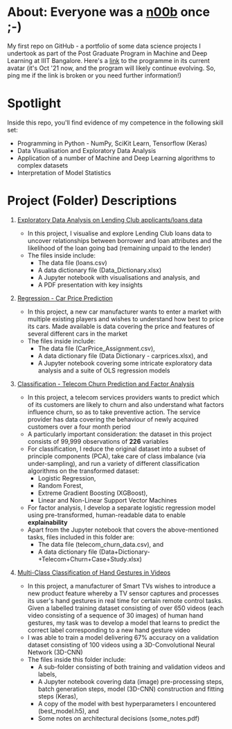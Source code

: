 # About: Everyone was a [n00b](https://dictionary.cambridge.org/dictionary/english/noob) once ;-)
My first repo on GitHub - a portfolio of some data science projects I undertook as part of the Post Graduate Program in Machine and Deep Learning at IIIT Bangalore. Here's a [link](https://www.iiitb.ac.in/advanced-certificate-programme-in-machine-learning-deep-learning) to the programme in its current avatar (it's Oct '21 now, and the program will likely continue evolving. So, ping me if the link is broken or you need further information!)

# Spotlight
Inside this repo, you'll find evidence of my competence in the following skill set:
- Programming in Python - NumPy, SciKit Learn, Tensorflow (Keras)
- Data Visualisation and Exploratory Data Analysis
- Application of a number of Machine and Deep Learning algorithms to complex datasets
- Interpretation of Model Statistics

# Project (Folder) Descriptions

1. [Exploratory Data Analysis on Lending Club applicants/loans data](https://github.com/shashiniyer/Once-a-DS-N00b/tree/master/01%20Exploratry%20Data%20Analysis%20-%20Lending%20Club%20Loans)
    - In this project, I visualise and explore Lending Club loans data to uncover relationships between borrower and loan attributes and the likelihood of the loan going bad (remaining unpaid to the lender)
    - The files inside include:
      - The data file (loans.csv)
      - A data dictionary file (Data_Dictionary.xlsx)
      - A Jupyter notebook with visualisations and analysis, and
      - A PDF presentation with key insights
 
2. [Regression - Car Price Prediction](https://github.com/shashiniyer/Once-a-DS-N00b/tree/master/02%20Regression%20-%20Car%20Price%20Prediction)
    - In this project, a new car manufacturer wants to enter a market with multiple existing players and wishes to understand how best to price its cars. Made available is data covering the price and features of several different cars in the market
    - The files inside include:
      - The data file (CarPrice_Assignment.csv),
      - A data dictionary file (Data Dictionary - carprices.xlsx), and
      - A Jupyter notebook covering some intricate exploratory data analysis and a suite of OLS regression models

3. [Classification - Telecom Churn Prediction and Factor Analysis](https://github.com/shashiniyer/Once-a-DS-N00b/tree/master/03%20Classification%20-%20Telecom%20Churn%20Prediction%20and%20Factor%20Analysis)
    - In this project, a telecom services providers wants to predict which of its customers are likely to churn and also understand what factors influence churn, so as to take preventive action. The service provider has data covering the behaviour of newly acquired customers over a four month period
    - A particularly important consideration: the dataset in this project consists of 99,999 observations of __226__ variables
    - For classification, I reduce the original dataset into a subset of principle components (PCA), take care of class imbalance (via under-sampling), and run a variety of different classification algorithms on the transformed dataset:
      -  Logistic Regression, 
      -  Random Forest, 
      -  Extreme Gradient Boosting (XGBoost), 
      -  Linear and Non-Linear Support Vector Machines
    - For factor analysis, I develop a separate logistic regression model using pre-transformed, human-readable data to enable __explainability__
    - Apart from the Jupyter notebook that covers the above-mentioned tasks, files included in this folder are:
      - The data file (telecom_churn_data.csv), and
      - A data dictionary file (Data+Dictionary-+Telecom+Churn+Case+Study.xlsx)

4. [Multi-Class Classification of Hand Gestures in Videos](https://github.com/shashiniyer/Once-a-DS-N00b/tree/master/04%20Deep%20Learning%20(Multi-class%20Classification%20using%203D%20CNNs)%20-%20Gesture%20Recognition%20from%20Videos%20)
    - In this project, a manufacturer of Smart TVs wishes to introduce a new product feature whereby a TV sensor captures and processes its user's hand gestures in real time for certain remote control tasks. Given a labelled training dataset consisting of over 650 videos (each video consisting of a sequence of 30 images) of human hand gestures, my task was to develop a model that learns to predict the correct label corresponding to a new hand gesture video
    - I was able to train a model delivering 67% accuracy on a validation dataset consisting of 100 videos using a 3D-Convolutional Neural Network (3D-CNN)
    - The files inside this folder include:
      - A sub-folder consisting of both training and validation videos and labels,
      - A Jupyter notebook covering data (image) pre-processing steps, batch generation steps, model (3D-CNN) construction and fitting steps (Keras),
      - A copy of the model with best hyperparameters I encountered (best_model.h5), and
      - Some notes on architectural decisions (some_notes.pdf)
